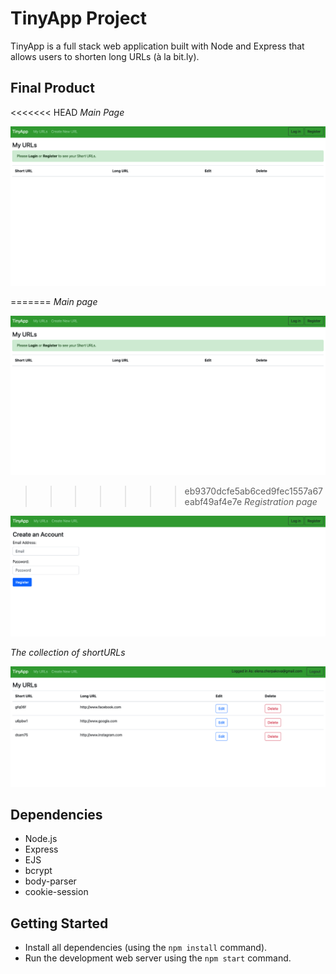 # TinyApp Project

TinyApp is a full stack web application built with Node and Express that allows users to shorten long URLs (à la bit.ly).

## Final Product

<<<<<<< HEAD
*Main Page*

!["Main Page"](https://github.com/ElenaCherpakova/tinyapp/blob/2d1727c91d898d11c0b2a7f0b0f9f1a6471b44ba/docs/page01.png)

=======
*Main page*

!["Main page without an active user"](https://github.com/ElenaCherpakova/tinyapp/blob/2d1727c91d898d11c0b2a7f0b0f9f1a6471b44ba/docs/page01.png)

>>>>>>> eb9370dcfe5ab6ced9fec1557a67eabf49af4e7e
*Registration page*

!["Registration page"](https://github.com/ElenaCherpakova/tinyapp/blob/adc6610950265046b4d70c93b07a0e220baa3efc/docs/page02.png)

*The collection of shortURLs*

!["The collection of shortURLs"](https://github.com/ElenaCherpakova/tinyapp/blob/adc6610950265046b4d70c93b07a0e220baa3efc/docs/page03.png)

## Dependencies

- Node.js
- Express
- EJS
- bcrypt
- body-parser
- cookie-session

## Getting Started

- Install all dependencies (using the `npm install` command).
- Run the development web server using the `npm start` command.
